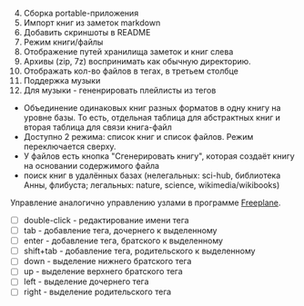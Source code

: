 4. Сборка portable-приложения
5. Импорт книг из заметок markdown
6. Добавить скриншоты в README
7. Режим книги/файлы
8. Отображение путей хранилища заметок и книг слева
9. Архивы (zip, 7z) воспринимать как обычную директорию.
10. Отображать кол-во файлов в тегах, в третьем столбце
11. Поддержка музыки
12. Для музыки - гененрировать плейлисты из тегов


- Объединение одинаковых книг разных форматов в одну книгу на уровне базы. То есть, отдельная таблица для абстрактных книг и вторая таблица для связи книга-файл
- Доступно 2 режима: список книг и список файлов. Режим переключается сверху.
- У файлов есть кнопка "Сгенерировать книгу", которая создаёт книгу на основании содержимого файла
- поиск книг в удалённых базах (нелегальных: sci-hub, библиотека Анны, флибуста; легальных: nature, science, wikimedia/wikibooks)


Управление аналогично управлению узлами в программе [Freeplane](https://github.com/freeplane/freeplane).

- [ ] double-click - редактирование имени тега
- [ ] tab - добавление тега, дочернего к выделенному
- [ ] enter - добавление тега, братского к выделенному
- [ ] shift+tab - добавление тега, родительского к выделенному
- [ ] down - выделение нижнего братского тега
- [ ] up - выделение верхнего братского тега
- [ ] left - выделение дочернего тега
- [ ] right - выделение родительского тега
